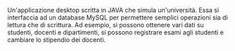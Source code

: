 Un'applicazione desktop scritta in JAVA che simula un'università.
Essa si interfaccia ad un database MySQL per permettere semplici operazioni sia di lettura che di scrittura.
Ad esempio, si possono ottenere vari dati su studenti, docenti e dipartimenti, si possono registrare esami agli studenti e cambiare lo stipendio dei docenti.
